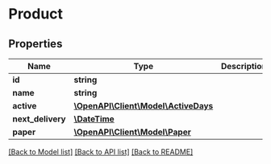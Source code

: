 # Product

## Properties
Name | Type | Description | Notes
------------ | ------------- | ------------- | -------------
**id** | **string** |  | 
**name** | **string** |  | 
**active** | [**\OpenAPI\Client\Model\ActiveDays**](ActiveDays.md) |  | 
**next_delivery** | [**\DateTime**](\DateTime.md) |  | [optional] 
**paper** | [**\OpenAPI\Client\Model\Paper**](Paper.md) |  | 

[[Back to Model list]](../README.md#documentation-for-models) [[Back to API list]](../README.md#documentation-for-api-endpoints) [[Back to README]](../README.md)


